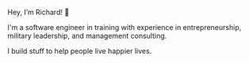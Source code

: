 Hey, I’m Richard! 👋 

I'm a software engineer in training with experience in entrepreneurship, military leadership, and management consulting.

I build stuff to help people live happier lives.

<!---
richardyoungdev/richardyoungdev is a ✨ special ✨ repository because its `README.md` (this file) appears on your GitHub profile.
You can click the Preview link to take a look at your changes.
--->
